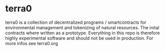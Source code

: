 # terra0
terra0 is a collection of decentralized programs / smartcontracts for environmental management and tokenizing of natural resources. The inital contracts where written as a prototype. Everything in this repo is therefore highly experimental software and should not be used in production.
For more infos see terra0.org
